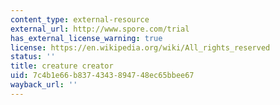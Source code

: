 ```yaml
---
content_type: external-resource
external_url: http://www.spore.com/trial
has_external_license_warning: true
license: https://en.wikipedia.org/wiki/All_rights_reserved
status: ''
title: creature creator
uid: 7c4b1e66-b837-4343-8947-48ec65bbee67
wayback_url: ''
---
```


